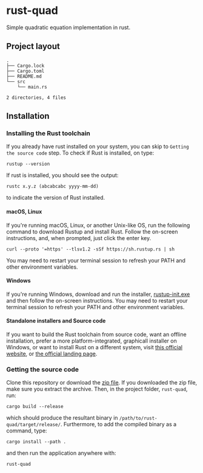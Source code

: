 # rust-quad
Simple quadratic equation implementation in rust.
## Project layout
```
.
├── Cargo.lock
├── Cargo.toml
├── README.md
└── src
    └── main.rs

2 directories, 4 files
```
## Installation
### Installing the Rust toolchain
If you already have rust installed on your system, you can skip to ```Getting the source code``` step. To check if Rust is installed, on type: 
```
rustup --version
```
If rust is installed, you should see the output:
```
rustc x.y.z (abcabcabc yyyy-mm-dd)
```
to indicate the version of Rust installed.
#### macOS, Linux
If you're running macOS, Linux, or another Unix-like OS, run the following command to download Rustup and install Rust. Follow the on-screen instructions, and, when prompted, just click the enter key.

```
curl --proto '=https' --tlsv1.2 -sSf https://sh.rustup.rs | sh
```
You may need to restart your terminal session to refresh your PATH and other environment variables.

#### Windows

If you're running Windows, download and run the installer, [rustup-init.exe](https://static.rust-lang.org/rustup/dist/i686-pc-windows-gnu/rustup-init.exe) and then follow the on-screen instructions. You may need to restart your terminal session to refresh your PATH and other environment variables.

#### Standalone installers and Source code
If you want to build the Rust toolchain from source code, want an offline installation, prefer a more platform-integrated, graphicall installer on Windows, or want to install Rust on a different system, visit [this official website](https://forge.rust-lang.org/infra/other-installation-methods.html), or [the official landing page](https://www.rust-lang.org/tools/install).

### Getting the source code
Clone this repository or download the [zip file](https://github.com/edamame-maru/rust-quad/archive/refs/heads/main.zip). If you downloaded the zip file, make sure you extract the archive. Then, in the project folder, ```rust-quad```, run:
```
cargo build --release
```
which should produce the resultant binary in ```/path/to/rust-quad/target/release/```. 
Furthermore, to add the compiled binary as a command, type: 
```
cargo install --path .
```
and then run the application anywhere with: 
```
rust-quad
```
